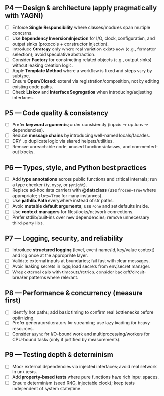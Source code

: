 ## P4 — Design & architecture (apply pragmatically with YAGNI)

* [ ] Enforce **Single Responsibility** where classes/modules span multiple concerns.
* [ ] Use **Dependency Inversion/Injection** for I/O, clock, configuration, and output sinks (protocols + constructor injection).
* [ ] Introduce **Strategy** only where real variation exists now (e.g., formatter selection); avoid speculative abstraction.
* [ ] Consider **Factory** for constructing related objects (e.g., output sinks) without leaking creation logic.
* [ ] Apply **Template Method** where a workflow is fixed and steps vary by subtype.
* [ ] Ensure **Open/Closed**: extend via registration/composition, not by editing existing code paths.
* [ ] Check **Liskov** and **Interface Segregation** when introducing/adjusting interfaces.

## P5 — Code quality & consistency

* [ ] Prefer **keyword arguments**; order consistently (inputs → options → dependencies).
* [ ] Reduce **message chains** by introducing well-named locals/facades.
* [ ] DRY up duplicate logic via shared helpers/utilities.
* [ ] Remove unreachable code, unused functions/classes, and commented-out blocks.

## P6 — Types, style, and Python best practices

* [ ] Add **type annotations** across public functions and critical internals; run a type checker (`ty`, `mypy`, or `pyright`).
* [ ] Replace ad-hoc data carriers with **@dataclass** (use `frozen=True` where appropriate; `slots=True` for many instances).
* [ ] Use **pathlib.Path** everywhere instead of str paths.
* [ ] Avoid **mutable default arguments**; use `None` and set defaults inside.
* [ ] Use **context managers** for files/locks/network connections.
* [ ] Prefer stdlib/built-ins over new dependencies; remove unnecessary third-party libs.

## P7 — Logging, security, and reliability

* [ ] Introduce **structured logging** (level, event name/id, key/value context) and log once at the appropriate layer.
* [ ] Validate external inputs at boundaries; fail fast with clear messages.
* [ ] Avoid leaking secrets in logs; load secrets from env/secret manager.
* [ ] Wrap external calls with timeouts/retries; consider backoff/circuit-breaker patterns where relevant.

## P8 — Performance & concurrency (measure first)

* [ ] Identify hot paths; add basic timing to confirm real bottlenecks before optimizing.
* [ ] Prefer generators/iterators for streaming; use lazy loading for heavy resources.
* [ ] Consider `async` for I/O-bound work and multiprocessing/workers for CPU-bound tasks (only if justified by measurements).

## P9 — Testing depth & determinism

* [ ] Mock external dependencies via injected interfaces; avoid real network in unit tests.
* [ ] Add **property-based tests** where pure functions have rich input spaces.
* [ ] Ensure determinism (seed RNG, injectable clock); keep tests independent of system state/time.
